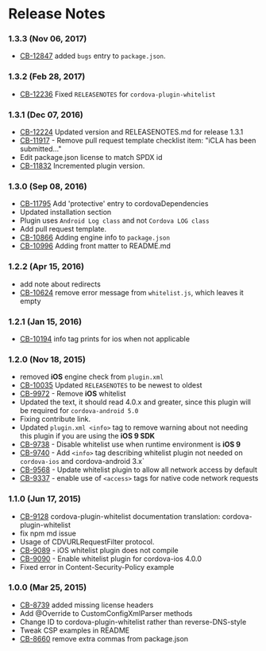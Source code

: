 <!--
#
# Licensed to the Apache Software Foundation (ASF) under one
# or more contributor license agreements.  See the NOTICE file
# distributed with this work for additional information
# regarding copyright ownership.  The ASF licenses this file
# to you under the Apache License, Version 2.0 (the
# "License"); you may not use this file except in compliance
# with the License.  You may obtain a copy of the License at
#
# http://www.apache.org/licenses/LICENSE-2.0
#
# Unless required by applicable law or agreed to in writing,
# software distributed under the License is distributed on an
# "AS IS" BASIS, WITHOUT WARRANTIES OR CONDITIONS OF ANY
#  KIND, either express or implied.  See the License for the
# specific language governing permissions and limitations
# under the License.
#
-->

# Release Notes

### 1.3.3 (Nov 06, 2017)

- [CB-12847](https://issues.apache.org/jira/browse/CB-12847) added `bugs` entry to `package.json`.

### 1.3.2 (Feb 28, 2017)

- [CB-12236](https://issues.apache.org/jira/browse/CB-12236) Fixed `RELEASENOTES` for `cordova-plugin-whitelist`

### 1.3.1 (Dec 07, 2016)

- [CB-12224](https://issues.apache.org/jira/browse/CB-12224) Updated version and RELEASENOTES.md for release 1.3.1
- [CB-11917](https://issues.apache.org/jira/browse/CB-11917) - Remove pull request template checklist item: "iCLA has been submitted…"
- Edit package.json license to match SPDX id
- [CB-11832](https://issues.apache.org/jira/browse/CB-11832) Incremented plugin version.

### 1.3.0 (Sep 08, 2016)

- [CB-11795](https://issues.apache.org/jira/browse/CB-11795) Add 'protective' entry to cordovaDependencies
- Updated installation section
- Plugin uses `Android Log class` and not `Cordova LOG class`
- Add pull request template.
- [CB-10866](https://issues.apache.org/jira/browse/CB-10866) Adding engine info to `package.json`
- [CB-10996](https://issues.apache.org/jira/browse/CB-10996) Adding front matter to README.md

### 1.2.2 (Apr 15, 2016)

- add note about redirects
- [CB-10624](https://issues.apache.org/jira/browse/CB-10624) remove error message from `whitelist.js`, which leaves it empty

### 1.2.1 (Jan 15, 2016)

- [CB-10194](https://issues.apache.org/jira/browse/CB-10194) info tag prints for ios when not applicable

### 1.2.0 (Nov 18, 2015)

- removed **iOS** engine check from `plugin.xml`
- [CB-10035](https://issues.apache.org/jira/browse/CB-10035) Updated `RELEASENOTES` to be newest to oldest
- [CB-9972](https://issues.apache.org/jira/browse/CB-9972) - Remove **iOS** whitelist
- Updated the text, it should read 4.0.x and greater, since this plugin will be required for `cordova-android 5.0`
- Fixing contribute link.
- Updated `plugin.xml <info>` tag to remove warning about not needing this plugin if you are using the **iOS 9 SDK**
- [CB-9738](https://issues.apache.org/jira/browse/CB-9738) - Disable whitelist use when runtime environment is **iOS 9**
- [CB-9740](https://issues.apache.org/jira/browse/CB-9740) - Add `<info>` tag describing whitelist plugin not needed on `cordova-ios` and cordova-android 3.x`
- [CB-9568](https://issues.apache.org/jira/browse/CB-9568) - Update whitelist plugin to allow all network access by default
- [CB-9337](https://issues.apache.org/jira/browse/CB-9337) - enable use of `<access>` tags for native code network requests

### 1.1.0 (Jun 17, 2015)

- [CB-9128](https://issues.apache.org/jira/browse/CB-9128) cordova-plugin-whitelist documentation translation: cordova-plugin-whitelist
- fix npm md issue
- Usage of CDVURLRequestFilter protocol.
- [CB-9089](https://issues.apache.org/jira/browse/CB-9089) - iOS whitelist plugin does not compile
- [CB-9090](https://issues.apache.org/jira/browse/CB-9090) - Enable whitelist plugin for cordova-ios 4.0.0
- Fixed error in Content-Security-Policy example

### 1.0.0 (Mar 25, 2015)

- [CB-8739](https://issues.apache.org/jira/browse/CB-8739) added missing license headers
- Add @Override to CustomConfigXmlParser methods
- Change ID to cordova-plugin-whitelist rather than reverse-DNS-style
- Tweak CSP examples in README
- [CB-8660](https://issues.apache.org/jira/browse/CB-8660) remove extra commas from package.json
